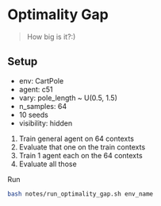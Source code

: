 # Optimality Gap
> How big is it?:)

## Setup
- env: CartPole
- agent: c51
- vary: pole_length ~ U(0.5, 1.5)
- n_samples: 64
- 10 seeds
- visibility: hidden

1. Train general agent on 64 contexts
2. Evaluate that one on the train contexts
3. Train 1 agent each on the 64 contexts
4. Evaluate all those

Run
```bash
bash notes/run_optimality_gap.sh env_name
```
